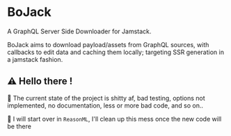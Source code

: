 # BoJack
A GraphQL Server Side Downloader for Jamstack.

BoJack aims to download payload/assets from GraphQL sources, with callbacks to edit data and caching them locally; targeting SSR generation in a jamstack fashion.

## :warning: Hello there !

:poop: The current state of the project is shitty af, bad testing, options not implemented, no documentation, less or more bad code, and so on..


:shower: I will start over in `ReasonML`, I'll clean up this mess once the new code will be there 

